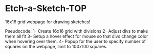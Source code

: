 # Etch-a-Sketch-TOP

16x16 grid webpage for drawing sketches!

Pseudocode:
1- Create 16x16 grid with divisions
2- Adjust divs to make them all fit
3- Setup a hover effect for mouse so that divs change color when hovering over them.
4- Popup for the user to specify number of squares on the webpage, limit to 100x100 squares.
